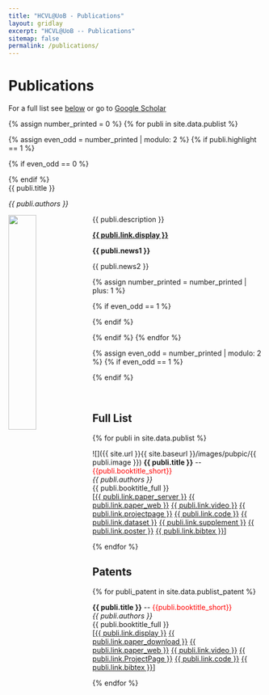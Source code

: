 ```yaml
---
title: "HCVL@UoB - Publications"
layout: gridlay
excerpt: "HCVL@UoB -- Publications"
sitemap: false
permalink: /publications/
---
```



# Publications

For a full list see [below](#full-list) or go to [Google Scholar](https://scholar.google.com/citations?hl=en&user=3TggrEkAAAAJ&view_op=list_works&gmla=AJsN-F4va6EjHhcBtURRNgDyyLaNVakvwCX5JWPJn7uJWOCSFhlJdQPSnnSTDNSzbTBOJI0MiVzGQVjDyzjGsbv2ySzm7kdgpLQTaODhdr3uvpH0747rsZRmcWi6ZLvHDJEUTIxkBUzq)

{% assign number_printed = 0 %}
{% for publi in site.data.publist %}

{% assign even_odd = number_printed | modulo: 2 %}
{% if publi.highlight == 1 %}

{% if even_odd == 0 %}
<div class="row">
{% endif %}

<div class="col-sm-6 clearfix">
 <div class="well">
  <pubtit>{{ publi.title }}</pubtit>
  <p><em>{{ publi.authors }}</em></p>  
  <img src="{{ site.url }}{{ site.baseurl }}/images/pubpic/{{ publi.image }}" class="img-responsive" width="33%" style="float: left" />
  <p>{{ publi.description }}</p>
  <p><strong><a href="{{ publi.link.url }}">{{ publi.link.display }}</a></strong></p>
  <p class="text-danger"><strong> {{ publi.news1 }}</strong></p>
  <p> {{ publi.news2 }}</p>
 </div>
</div>

{% assign number_printed = number_printed | plus: 1 %}

{% if even_odd == 1 %}
</div>
{% endif %}

{% endif %}
{% endfor %}

{% assign even_odd = number_printed | modulo: 2 %}
{% if even_odd == 1 %}
</div>
{% endif %}

<p> &nbsp; </p>


## Full List

{% for publi in site.data.publist %}

  ![]({{ site.url }}{{ site.baseurl }}/images/pubpic/{{ publi.image }})
  <strong>{{ publi.title }}</strong> -- <font color='red'>{{publi.booktitle_short}}</font><br />
  <em>{{ publi.authors }} </em><br />
  {{ publi.booktitle_full }} <br />
  [<a href="{{ site.baseurl }}/downloads/{{ publi.link.url_paper_server }}">{{ publi.link.paper_server }}</a>
  <a href="{{ publi.link.url_paper_web }}">{{ publi.link.paper_web }}</a>
  <a href="{{ publi.link.url_video }}">{{ publi.link.video }}</a>
  <a href="{{ publi.link.url_projectpage }}">{{ publi.link.projectpage }}</a>
  <a href="{{ publi.link.url_code }}">{{ publi.link.code }}</a>
  <a href="{{ publi.link.url_dataset }}">{{ publi.link.dataset }}</a>
  <a href="{{ site.baseurl }}/downloads/{{ publi.link.url_supplement }}">{{ publi.link.supplement }}</a>
  <a href="{{ site.baseurl }}/downloads/{{ publi.link.url_poster }}">{{ publi.link.poster }}</a>
  <a href="{{ site.baseurl }}/downloads/{{ publi.link.url_bibtex }}">{{ publi.link.bibtex }}</a>]

{% endfor %}


## Patents

{% for publi_patent in site.data.publist_patent %}

  <strong>{{ publi.title }}</strong> -- <font color='red'>{{publi.booktitle_short}}</font><br />
  <em>{{ publi.authors }} </em><br />
  {{ publi.booktitle_full }} <br />
  [<a href="{{ publi.link.url_display }}">{{ publi.link.display }}</a>
  <a href="{{ site.baseurl }}/downloads/{{ publi.link.url_paper_download }}">{{ publi.link.paper_download }}</a>
  <a href="{{ publi.link.url_paper_web }}">{{ publi.link.paper_web }}</a>
  <a href="{{ publi.link.url_video }}">{{ publi.link.video }}</a>
  <a href="{{ publi.link.url_ProjectPage }}">{{ publi.link.ProjectPage }}</a>
  <a href="{{ publi.link.url_code }}">{{ publi.link.code }}</a>
  <a href="{{ publi.link.url_bibtex }}">{{ publi.link.bibtex }}</a>]

{% endfor %}
